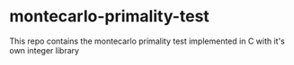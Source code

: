 # montecarlo-primality-test
This repo contains the montecarlo primality test implemented in C with it's own integer library
